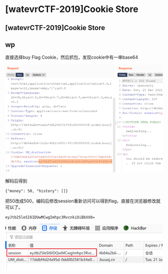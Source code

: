 # \[watevrCTF-2019]Cookie Store

## \[watevrCTF-2019]Cookie Store

## wp

直接选择buy Flag Cookie，然后抓包，发现cookie中有一串base64

![](<../../.gitbook/assets/image (28) (1) (1).png>)



解码后得到

```
{"money": 50, "history": []}
```

把50改成500，编码后修改session重新访问可以得到flag，直接在浏览器修改就可以了。

```
eyJtb25leSI6IDUwMCwgImhpc3RvcnkiOiBbXX0=
```

![](<../../.gitbook/assets/image (9) (1).png>)
